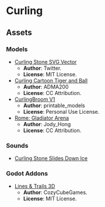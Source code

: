 # Curling

## Assets

### Models

- [Curling Stone SVG Vector](https://www.svgrepo.com/svg/405166/curling-stone)
    - **Author**: Twitter.
    - **License**: MIT License.
- [Curling Cartoon Tiger and Ball](https://sketchfab.com/3d-models/curling-cartoon-tiger-and-ball-382f4534a1c24b4dacd011378a2a6359)
    - **Author**: ADMA200
    - **License**: CC Attribution.
- [CurlingBroom V1](https://free3d.com/3d-model/curlingbroom-v1--872352.html)
    - **Author**: printable_models
    - **License**: Personal Use License.
- [Rome: Gladiator Arena](https://sketchfab.com/3d-models/rome-gladiator-arena-554186cb26634d5fb48f11b0d9b518d6)
    - **Author**: Jody_Hong
    - **License**: CC Attribution.

### Sounds

- [Curling Stone Slides Down Ice](https://freesfx.co.uk/Category/Curling/158)

### Godot Addons

- [Lines & Trails 3D](https://github.com/CozyCubeGames/cozy-cube-godot-addons)
    - **Author**: CozyCubeGames.
    - **License**: MIT License.
